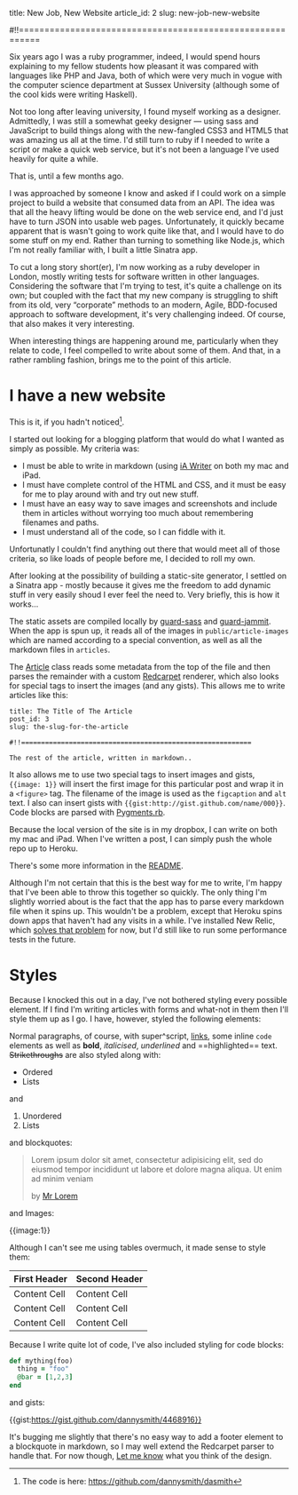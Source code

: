 title: New Job, New Website
article_id: 2
slug: new-job-new-website

#!!==========================================================

Six years ago I was a ruby programmer, indeed, I would spend hours explaining to my fellow students how pleasant it was compared with languages like PHP and Java, both of which were very much in vogue with the computer science department at Sussex University (although some of the cool kids were writing Haskell).

Not too long after leaving university, I found myself working as a designer. Admittedly, I was still a somewhat geeky designer — using sass and JavaScript to build things along with the new-fangled CSS3 and HTML5 that was amazing us all at the time. I'd still turn to ruby if I needed to write a script or make a quick web service, but it's not been a language I've used heavily for quite a while. 

That is, until a few months ago. 

I was approached by someone I know and asked if I could work on a simple project to build a website that consumed data from an API. The idea was that all the heavy lifting would be done on the web service end, and I'd just have to turn JSON into usable web pages. Unfortunately, it quickly became apparent that is wasn't going to work quite like that, and I would have to do some stuff on my end. Rather than turning to something like Node.js, which I'm not really familiar with, I built a little Sinatra app. 

To cut a long story short(er), I'm now working as a ruby developer in London, mostly writing tests for software written in other languages. Considering the software that I'm trying to test, it's quite a challenge on its own; but coupled with the fact that my new company is struggling to shift from its old, very “corporate” methods to an modern, Agile, BDD-focused approach to software development, it's very challenging indeed. Of course, that also makes it very interesting. 

When interesting things are happening around me, particularly when they relate to code, I feel compelled to write about some of them. And that, in a rather rambling fashion, brings me to the point of this article.

# I have a new website

This is it, if you hadn't noticed[^1].

I started out looking for a blogging platform that would do what I wanted as simply as possible. My criteria was:

* I must be able to write in markdown (using [iA Writer](http://www.iawriter.com/) on both my mac and iPad.
* I must have complete control of the HTML and CSS, and it must be easy for me to play around with and try out new stuff.
* I must have an easy way to save images and screenshots and include them in articles without worrying too much about remembering filenames and paths.
* I must understand all of the code, so I can fiddle with it.

Unfortunatly I couldn't find anything out there that would meet all of those criteria, so like loads of people before me, I decided to roll my own.

After looking at the possibility of building a static-site generator, I settled on a Sinatra app - mostly because it gives me the freedom to add dynamic stuff in very easily shoud I ever feel the need to. Very briefly, this is how it works…

The static assets are compiled locally by [guard-sass](https://github.com/hawx/guard-sass) and [guard-jammit](https://github.com/guard/guard-jammit). When the app is spun up, it reads all of the images in `public/article-images` which are named according to a special convention,  as well as all the markdown files in `articles`.

The [Article](https://github.com/dannysmith/dasmith/blob/master/lib/article.rb) class reads some metadata from the top of the file and then parses the remainder with a custom [Redcarpet](https://github.com/vmg/redcarpet) renderer, which also looks for special tags to insert the images (and any gists). This allows me to write articles like this:

````
title: The Title of The Article
post_id: 3
slug: the-slug-for-the-article

#!!==========================================================

The rest of the article, written in markdown..
````

It also allows me to use two special tags to insert images and gists, `{{image: 1}}` will insert the first image for this particular post and wrap it in a `<figure>` tag. The filename of the image is used as the `figcaption` and `alt` text. I also can insert gists with `{{gist:http://gist.github.com/name/000}}`. Code blocks are parsed with [Pygments.rb](https://github.com/tmm1/pygments.rb).

Because the local version of the site is in my dropbox, I can write on both my mac and iPad. When I've written a post, I can simply push the whole repo up to Heroku.

There's some more information in the [README](https://github.com/dannysmith/dasmith/blob/master/README.md).

Although I'm not certain that this is the best way for me to write, I'm happy that I've been able to throw this together so quickly. The only thing I'm slightly worried about is the fact that the app has to parse every markdown file when it spins up. This wouldn't be a problem, except that Heroku spins down apps that haven't had any visits in a while. I've installed New Relic, which [solves that problem](https://coderwall.com/p/u0x3nw) for now, but I'd still like to run some performance tests in the future.

[^1]: The code is here: https://github.com/dannysmith/dasmith

# Styles

Because I knocked this out in a day, I've not bothered styling every possible element. If I find I'm writing articles with forms and what-not in them then I'll style them up as I go. I have, however, styled the following elements:

Normal paragraphs, of course, with super^script, [links](http://google.com), some inline `code` elements as well as **bold**, *italicised*, _underlined_ and ==highlighted== text. ~~Strikethroughs~~ are also styled along with:

* Ordered
* Lists

and

1. Unordered
2. Lists

and blockquotes:

<blockquote><p>Lorem ipsum dolor sit amet, consectetur adipisicing elit, sed do eiusmod
tempor incididunt ut labore et dolore magna aliqua. Ut enim ad minim veniam</p>
<footer>by <a href="http://www.lipsum.com/">Mr Lorem</a></footer></blockquote>

and Images:

{{image:1}}

Although I can't see me using tables overmuch, it made sense to style them:

First Header  | Second Header
------------- | -------------
Content Cell  | Content Cell
Content Cell  | Content Cell
Content Cell  | Content Cell

Because I write quite lot of code, I've also included styling for code blocks:

````ruby
def mything(foo)
  thing = "foo"
  @bar = [1,2,3]
end
````

and gists:

{{gist:https://gist.github.com/dannysmith/4468916}}

It's bugging me slightly that there's no easy way to add a footer element to a blockquote in markdown, so I may well extend the Redcarpet parser to handle that. For now though, [Let me know](http://twitter.com/dannysmith) what you think of the design.
